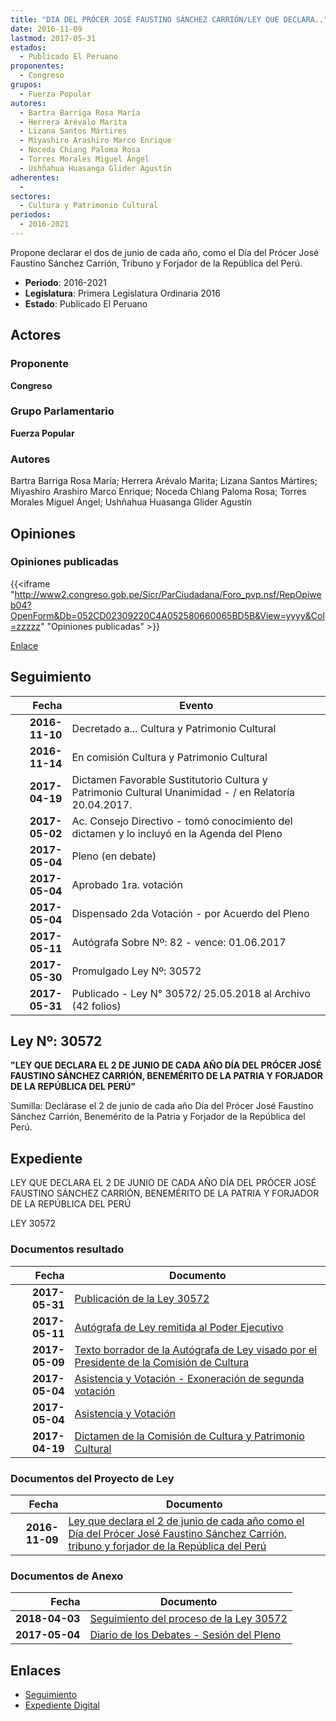 ```yaml
---
title: "DIA DEL PRÓCER JOSÉ FAUSTINO SÁNCHEZ CARRIÓN/LEY QUE DECLARA.."
date: 2016-11-09
lastmod: 2017-05-31
estados: 
  - Publicado El Peruano
proponentes: 
  - Congreso
grupos: 
  - Fuerza Popular
autores: 
  - Bartra Barriga Rosa María
  - Herrera Arévalo Marita
  - Lizana Santos Mártires
  - Miyashiro Arashiro Marco Enrique
  - Noceda Chiang Paloma Rosa
  - Torres Morales Miguel Ángel
  - Ushñahua Huasanga Glider Agustín
adherentes: 
  - 
sectores: 
  - Cultura y Patrimonio Cultural
periodos: 
  - 2016-2021
---
```


Propone declarar el dos de junio de cada año, como el Día del Prócer José Faustino Sánchez Carrión, Tribuno y Forjador de la República del Perú.

- **Periodo**: 2016-2021
- **Legislatura**: Primera Legislatura Ordinaria 2016
- **Estado**: Publicado El Peruano

## Actores

### Proponente

**Congreso**

### Grupo Parlamentario

**Fuerza Popular**

### Autores

Bartra Barriga Rosa María; Herrera Arévalo Marita; Lizana Santos Mártires; Miyashiro Arashiro Marco Enrique; Noceda Chiang Paloma Rosa; Torres Morales Miguel Ángel; Ushñahua Huasanga Glider Agustín


## Opiniones

### Opiniones publicadas

{{<iframe "http://www2.congreso.gob.pe/Sicr/ParCiudadana/Foro_pvp.nsf/RepOpiweb04?OpenForm&Db=052CD02309220C4A052580660065BD5B&View=yyyy&Col=zzzzz" "Opiniones publicadas" >}}

[Enlace](http://www2.congreso.gob.pe/Sicr/ParCiudadana/Foro_pvp.nsf/RepOpiweb04?OpenForm&Db=052CD02309220C4A052580660065BD5B&View=yyyy&Col=zzzzz)

## Seguimiento

| Fecha | Evento |
|------:|--------|
| **2016-11-10** | Decretado a... Cultura y Patrimonio Cultural|
| **2016-11-14** | En comisión Cultura y Patrimonio Cultural|
| **2017-04-19** | Dictamen Favorable Sustitutorio Cultura y Patrimonio Cultural Unanimidad - / en Relatoría 20.04.2017.|
| **2017-05-02** | Ac. Consejo Directivo - tomó conocimiento del dictamen y lo incluyó en la Agenda del Pleno|
| **2017-05-04** | Pleno (en debate)|
| **2017-05-04** | Aprobado 1ra. votación|
| **2017-05-04** | Dispensado 2da Votación - por Acuerdo del Pleno|
| **2017-05-11** | Autógrafa Sobre Nº: 82 - vence: 01.06.2017|
| **2017-05-30** | Promulgado Ley Nº: 30572|
| **2017-05-31** | Publicado - Ley N° 30572/ 25.05.2018 al Archivo (42 folios)|

## Ley Nº: 30572

**"LEY QUE DECLARA EL 2 DE JUNIO DE CADA AÑO DÍA DEL PRÓCER JOSÉ FAUSTINO SÁNCHEZ CARRIÓN, BENEMÉRITO DE LA PATRIA Y FORJADOR DE LA REPÚBLICA DEL PERÚ"**

Sumilla: Declárase el 2 de junio de cada año Día del Prócer José Faustino Sánchez Carrión, Benemérito de la Patria y Forjador de la República del Perú.


## Expediente

LEY QUE DECLARA EL 2 DE JUNIO DE CADA AÑO DÍA DEL PRÓCER JOSÉ FAUSTINO SÁNCHEZ CARRIÓN, BENEMÉRITO DE LA PATRIA Y FORJADOR DE LA REPÚBLICA DEL PERÚ

LEY 30572


### Documentos resultado

| Fecha | Documento |
|------:|--------|
| **2017-05-31** | [Publicación de la Ley 30572](http://www.leyes.congreso.gob.pe/Documentos/2016_2021/ADLP/Normas_Legales/30572-LEY.pdf) |
| **2017-05-11** | [Autógrafa de Ley remitida al Poder Ejecutivo](http://www.leyes.congreso.gob.pe/Documentos/2016_2021/Autografas/Ley_y_de_Resolucion_Legislativa/AU0058920170511.pdf) |
| **2017-05-09** | [Texto borrador de la Autógrafa de Ley visado por el Presidente de la Comisión de Cultura](http://www.leyes.congreso.gob.pe/Documentos/2016_2021/Texto_Borrador_de_Autografa/BAU0058920170509.pdf) |
| **2017-05-04** | [Asistencia y Votación - Exoneración de segunda votación](http://www.leyes.congreso.gob.pe/Documentos/2016_2021/Asistencia_y_Votacion/Proyectos_de_Ley/Exoneracion_de_Segunda_Votacion/AVES0058920170504.pdf) |
| **2017-05-04** | [Asistencia y Votación](http://www.leyes.congreso.gob.pe/Documentos/2016_2021/Asistencia_y_Votacion/Proyectos_de_Ley/AV0058920170504.pdf) |
| **2017-04-19** | [Dictamen de la Comisión de Cultura y Patrimonio Cultural](http://www.leyes.congreso.gob.pe/Documentos/2016_2021/Dictamenes/Proyectos_de_Ley/00589DC05MAY20170419..pdf) |

### Documentos del Proyecto de Ley

| Fecha | Documento |
|------:|--------|
| **2016-11-09** | [Ley que declara el 2 de junio de cada año como el Día del Prócer José Faustino Sánchez Carrión, tribuno y forjador de la República del Perú](http://www.leyes.congreso.gob.pe/Documentos/2016_2021/Proyectos_de_Ley_y_de_Resoluciones_Legislativas/PL0058920161109.pdf) |

### Documentos de Anexo

| Fecha | Documento |
|------:|--------|
| **2018-04-03** | [Seguimiento del proceso de la Ley 30572](http://www.leyes.congreso.gob.pe/Documentos/2016_2021/Seguimiento_de_Proyectos_de_Ley/00589PL20180403.pdf) |
| **2017-05-04** | [Diario de los Debates - Sesión del Pleno](http://www.leyes.congreso.gob.pe/Documentos/2016_2021/ADLP/Diario_Debates/30572_DD.pdf) |

## Enlaces 

- [Seguimiento](http://www2.congreso.gob.pe/Sicr/TraDocEstProc/CLProLey2016.nsf/f7fff46988ca05b1052578e100829cc7/4032a66595fc8f5a05258066006795e9?OpenDocument)
- [Expediente Digital](http://www2.congreso.gob.pehttp://www2.congreso.gob.pe/Sicr/TraDocEstProc/CLProLey2016.nsf/f7fff46988ca05b1052578e100829cc7/4032a66595fc8f5a05258066006795e9?OpenDocument&Click=05257FB7005EB655.eb71d0cf91d8294e05256cdf006b5706/$Body/0.1C6C)
